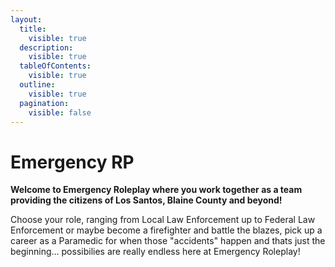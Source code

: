 ```yaml
---
layout:
  title:
    visible: true
  description:
    visible: true
  tableOfContents:
    visible: true
  outline:
    visible: true
  pagination:
    visible: false
---
```


# Emergency RP

**Welcome to Emergency Roleplay where you work together as a team providing the citizens of Los Santos, Blaine County and beyond!**

Choose your role, ranging from Local Law Enforcement up to Federal Law Enforcement or maybe become a firefighter and battle the blazes, pick up a career as a Paramedic for when those "accidents" happen and thats just the beginning... possibilies are really endless here at Emergency Roleplay!
